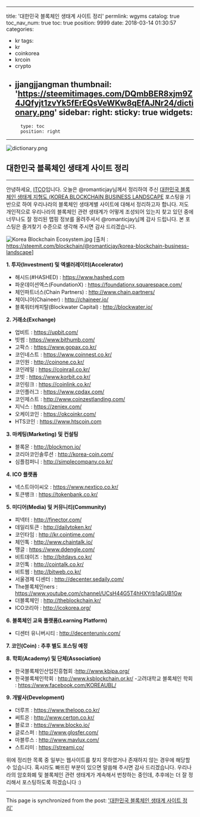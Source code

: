 
---
title: '대한민국 블록체인 생태계 사이트 정리'
permlink: wgyms
catalog: true
toc_nav_num: true
toc: true
position: 9999
date: 2018-03-14 01:30:57
categories:
- kr
tags:
- kr
- coinkorea
- krcoin
- crypto
- jjangjjangman
thumbnail: 'https://steemitimages.com/DQmbBER8xjm9Z4JQfyjt1zvYk5fErEQsVeWKw8qEfAJNr24/dictionary.png'
sidebar:
    right:
        sticky: true
widgets:
    -
        type: toc
        position: right
---


![dictionary.png](https://steemitimages.com/DQmbBER8xjm9Z4JQfyjt1zvYk5fErEQsVeWKw8qEfAJNr24/dictionary.png)

## 대한민국 블록체인 생태계 사이트 정리
***

안녕하세요, [ITCO](https://steemit.com/@donekim)입니다. 
오늘은 @romanticjay님께서 정리하여 주신 [대한민국 블록체인 생태계 지형도 (KOREA BLOCKCHAIN BUSINESS LANDSCAPE](https://steemit.com/blockchain/@romanticjay/korea-blockchain-business-landscape) 포스팅을 기반으로 하여 우리나라의 블록체인 생태계별 사이트에 대해서 정리하고자 합니다. 저도 개인적으로 우리나라의 블록체인 관련 생태계가 어떻게 조성되어 있는지 찾고 있던 중에 너무나도 잘 정리된 맵핑 정보를 올려주셔서 @romanticjay님께 감사 드립니다. 본 포스팅은 즐겨찾기 수준으로 생각해 주시면 감사 드리겠습니다.

![Korea Blockchain Ecosystem.jpg](https://steemitimages.com/DQmYfoYV6JFRBCdxV37d4LUy12NoVRUfHU3XXNQsktT9Ahn/Korea%20Blockchain%20Ecosystem.jpg)
[출처 : https://steemit.com/blockchain/@romanticjay/korea-blockchain-business-landscape]



**1. 투자(Investment) 및 엑셀러레이터(Accelerator)**
- 해시드(#HASHED) : https://www.hashed.com
- 파운데이션엑스(FoundationX) : https://foundationx.squarespace.com/
- 체인파트너스(Chain Partners) : http://www.chain.partners/
- 체이니어(Chaineer) : http://chaineer.io/
- 블록워터캐피탈(Blockwater Capital) : http://blockwater.io/

**2. 거래소(Exchange)**
- 업비트 : https://upbit.com/
- 빗썸 : https://www.bithumb.com/
- 고팍스 : https://www.gopax.co.kr/
- 코인네스트 : https://www.coinnest.co.kr/
- 코인원 : http://coinone.co.kr/
- 코인레일 : https://coinrail.co.kr/
- 코빗 : https://www.korbit.co.kr/
- 코인링크 : https://coinlink.co.kr/
- 코인플러그 : https://www.cpdax.com/
- 코인제스트 : http://www.coinzestlanding.com/
- 지닉스 : https://zeniex.com/
- 오케이코인 : https://okcoinkr.com/
- HTS코인 : https://www.htscoin.com


**3. 마케팅(Marketing) 및 컨설팅**
- 블록몬 : http://blockmon.io/
- 코리아코인솔루션 : http://korea-coin.com/
- 심플컴퍼니 : http://simplecompany.co.kr/

**4. ICO 플랫폼**
- 넥스트아이씨오 : https://www.nextico.co.kr/
- 토큰뱅크 : https://tokenbank.co.kr/

**5. 미디어(Media) 및 커뮤니티(Community)**
- 피넥터 : http://finector.com/
- 데일리토큰 : http://dailytoken.kr/
- 코인타임 : http://kr.cointime.com/
- 체인톡 : http://www.chaintalk.io/
- 땡글 : https://www.ddengle.com/
- 비트데이즈 : http://bitdays.co.kr/
- 코인톡 : http://cointalk.co.kr/
- 비트웹 : http://bitweb.co.kr/
- 서울경제 디센터 : http://decenter.sedaily.com/
- The블록체인ners : https://www.youtube.com/channel/UCsH44G5T4hHXYrb1aGUB1Gw
- 더블록체인 : http://theblockchain.kr/
- ICO코리아 : http://icokorea.org/


**6. 블록체인 교육 플랫폼(Learning Platform)**
- 디센터 유니버시티 : http://decenteruniv.com/


**7. 코인(Coin) : 추후 별도 포스팅 예정**

**8. 학회(Academy) 및 단체(Association)**
- 한국블록체인산업진흥협회 :http://www.kbipa.org/
- 한국블록체인학회 : http://www.ksblockchain.or.kr/
-고려대학교 블록체인 학회 : https://www.facebook.com/KOREAUBL/


**9. 개발사(Development)**
- 더루프 : https://www.theloop.co.kr/
- 써트온 : http://www.certon.co.kr/
- 블로코 : https://www.blocko.io/
- 글로스퍼 : http://www.glosfer.com/
- 마블루스 : http://www.mavlux.com/
- 스트리미 : https://streami.co/

위에 정리한 목록 중 일부는 웹사이트를 찾지 못하였거나 존재하지 않는 경우에 해당할 수 있습니다. 혹시라도 빠뜨린 부분이 있으면 말씀해 주시면 감사 드리겠습니다. 우리나라의 암호화폐 및 블록체인 관련 생태계가 계속해서 번창하는 중인데, 추후에는 더 잘 정리해서 포스팅하도록 하겠습니다 :)

- - -

This page is synchronized from the post: ['대한민국 블록체인 생태계 사이트 정리'](https://steemit.com/@donekim/wgyms)
